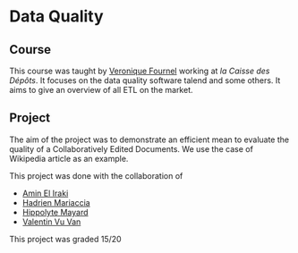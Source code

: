 # Data Quality

## Course 

This course was taught by [Veronique Fournel](https://www.linkedin.com/in/v%C3%A9ronique-fournel-33061b61/) working at 
*la Caisse des Dépôts*. It focuses on the data quality software talend and some others. It aims to give an overview of
all ETL on the market.

## Project

The aim of the project was to demonstrate an efficient mean to evaluate the quality of a Collaboratively Edited Documents. 
We use the case of Wikipedia article as an example.

This project was done with the collaboration of 
* [Amin El Iraki](https://www.linkedin.com/in/hippolyte-mayard-5b330a140/)
* [Hadrien Mariaccia](https://www.linkedin.com/in/hadrien-mar/)
* [Hippolyte Mayard](https://www.linkedin.com/in/hippolyte-mayard-5b330a140/)
* [Valentin Vu Van](https://www.linkedin.com/in/valentin-vuvan-5883b015a/)

This project was graded 15/20
